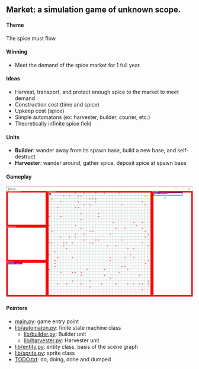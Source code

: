 ## Market: a simulation game of unknown scope.

#### Theme

The spice must flow.

#### Winning

* Meet the demand of the spice market for 1 full year.

#### Ideas

* Harvest, transport, and protect enough spice to the market to meet demand
* Construction cost (time and spice)
* Upkeep cost (spice)
* Simple automatons (ex: harvester, builder, courier, etc.)
* Theoretically infinite spice field

#### Units

* **Builder**: wander away from its spawn base, build a new base, and self-destruct
* **Harvester**: wander around, gather spice, deposit spice at spawn base

#### Gameplay

![Market Gameplay as of October 2023](doc/screenshots/2023_10_14-progress.gif)

#### Pointers

* [main.py](main.py): game entry point
* [lib/automaton.py](lib/automaton.py): finite state machine class
  * [lib/builder.py](lib/automaton.py): Builder unit
  * [lib/harvester.py](lib/harvester.py): Harvester unit
* [lib/entity.py](lib/entity.py): entity class, basis of the scene graph
* [lib/sprite.py](lib/sprite.py): sprite class
* [TODO.txt](TODO.txt): do, doing, done and dumped
